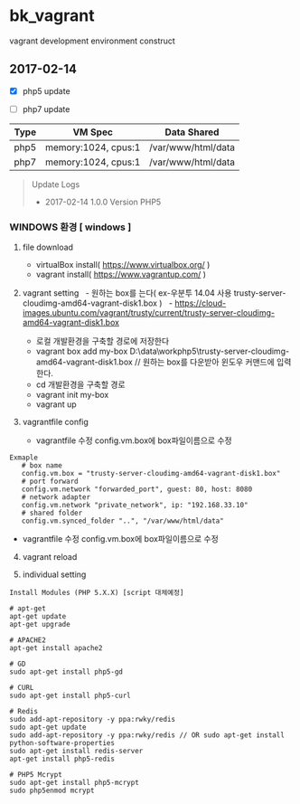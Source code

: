 # bk_vagrant
vagrant development environment construct


## 2017-02-14
- [X] php5 update
- [ ] php7 update


Type | VM Spec | Data Shared
------------ | ------------- | -------------
php5 | memory:1024, cpus:1 | /var/www/html/data
php7 | memory:1024, cpus:1 | /var/www/html/data



> Update Logs
> - 2017-02-14 1.0.0 Version PHP5


### WINDOWS 환경 [ windows ]

1. file download
   - virtualBox install( https://www.virtualbox.org/ )
   - vagrant install( https://www.vagrantup.com/ )

2. vagrant setting
   - 원하는 box를 는다( ex-우분투 14.04 사용 trusty-server-cloudimg-amd64-vagrant-disk1.box )
   - https://cloud-images.ubuntu.com/vagrant/trusty/current/trusty-server-cloudimg-amd64-vagrant-disk1.box
   - 로컬 개발환경을 구축할 경로에 저장한다
   - vagrant box add my-box D:\data\workphp5\trusty-server-cloudimg-amd64-vagrant-disk1.box // 원하는 box를 다운받아 윈도우 커맨드에 입력한다. 
   - cd 개발환경을 구축할 경로
   - vagrant init my-box
   - vagrant up


3. vagrantfile config
   - vagrantfile 수정 config.vm.box에 box파일이름으로 수정
```
Exmaple
   # box name
   config.vm.box = "trusty-server-cloudimg-amd64-vagrant-disk1.box"
   # port forward
   config.vm.network "forwarded_port", guest: 80, host: 8080
   # network adapter
   config.vm.network "private_network", ip: "192.168.33.10" 
   # shared folder
   config.vm.synced_folder "..", "/var/www/html/data"
```
   - vagrantfile 수정 config.vm.box에 box파일이름으로 수정  

4. vagrant reload 

5. individual setting


```
Install Modules (PHP 5.X.X) [script 대체예정]

# apt-get
apt-get update
apt-get upgrade

# APACHE2
apt-get install apache2

# GD
sudo apt-get install php5-gd

# CURL
sudo apt-get install php5-curl

# Redis
sudo add-apt-repository -y ppa:rwky/redis
sudo apt-get update
sudo add-apt-repository -y ppa:rwky/redis // OR sudo apt-get install python-software-properties
sudo apt-get install redis-server
apt-get install php5-redis

# PHP5 Mcrypt
sudo apt-get install php5-mcrypt
sudo php5enmod mcrypt

```
